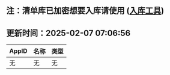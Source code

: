 ## 注：清单库已加密想要入库请使用 ([入库工具](https://github.com/BlankTMing/ManifestAutoUpdate/releases))

## 更新时间：2025-02-07 07:06:56
| AppID | 名称 | 类型  |
| :-------------------- | :----------------------------- | :----------- |
| 无 | 无 | 无 |
